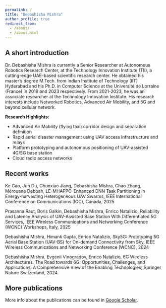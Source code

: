 ```yaml
---
permalink: /
title: "Debashisha Mishra"
author_profile: true
redirect_from: 
  - /about/
  - /about.html
---
```


<!-- This is Ze Jiang's personal homepage. Please also refer to my [homepage@UNSW](https://research.unsw.edu.au/people/dr-ze-jiang).  -->


## A short introduction
Dr. Debashisha Mishra is currently a Senior Researcher at Autonomous Robotics Research Center, at the Technology Innovation Institute (TII), a cutting-edge UAE-based scientific research center. He obtained his master’s degree M.Tech. from Indian Institute of Technology (IIT) Hyderabad and his Ph.D. in Computer Science at the Université de Lorraine (France) in 2018 and 2023 respectively. From 2021-2023, he was an associate researcher at the Technology Innovation Institute. His research interests include Networked Robotics, Advanced Air Mobility, and 5G and beyond cellular network.

<b>Research Highlights:</b>
* Advanced Air Mobility (flying taxi) corridor design and separation definition
* Rapid aerial disaster management using UAV access infrastructure and relays
* Platform prototyping and autonomous positioning of UAV-assisted 4G/5G base station
* Cloud radio access networks 
<!-- *Networked Robotics, Autonomous Systems, Unmanned Aerial Vehicles (UAVs)
 Advanced Air Mobility
* Wired and Wireless Computer Networks (4G, 5G and beyond)
* Cloud and Edge Computing -->

## Recent works
Ke Gao, Jun Du, Chunxiao Jiang, Debashisha Mishra, Chao Zhang, Mérouane Debbah, LE-MHAPPO-Enhanced DNN Task Partitioning in Energy-harvesting Heterogeneous UAV Swarms, IEEE International Conference on Communications (ICC), Canada, 2025

Prasanna Raut, Boris Galkin, Debashisha Mishra, Enrico Natalizio, Reliability and Latency Analysis of UAV-Assisted Base Station With Differentiated 5G Services, IEEE Wireless Communications and Networking Conference (WCNC) Workshops, Italy, 2025

Debashisha Mishra, Himank Gupta, Enrico Natalizio, Sky5G: Prototyping 5G Aerial Base Station (UAV-BS) for On-demand Connectivity from Sky, IEEE Wireless Communications and Networking Conference (WCNC), 2024

Debashisha Mishra, Evgenii Vinogradov, Enrico Natalizio, 6G Wireless Architectures. The Road towards 6G: Opportunities, Challenges, and Applications: A Comprehensive View of the Enabling Technologies,  Springer Nature Switzerland, 2024.

## More publications
More info about the publications can be found in [Google Scholar](https://scholar.google.com/citations?user=--81kT8AAAAJ&hl=en&authuser=1).
